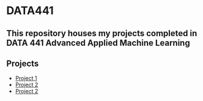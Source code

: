 # DATA441

This repository houses my projects completed in DATA 441 Advanced Applied Machine Learning
---

## Projects

- [Project 1](https://kndelong.github.io/DATA441/lowess_ex.html)
- [Project 2](https://kndelong.github.io/DATA441/gramforts_lowess_ex.html)
- [Project 2](https://kndelong.github.io/DATA441/boosted_lowess.html)
